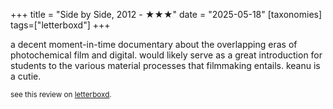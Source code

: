 +++
title = "Side by Side, 2012 - ★★★"
date = "2025-05-18"
[taxonomies]
tags=["letterboxd"]
+++

a decent moment-in-time documentary about the overlapping eras of photochemical film and digital. would likely serve as a great introduction for students to the various material processes that filmmaking entails. keanu is a cutie.

<small>see this review on <a href="https://letterboxd.com/nonmodernist/film/side-by-side-2012/">letterboxd</a>.</small>